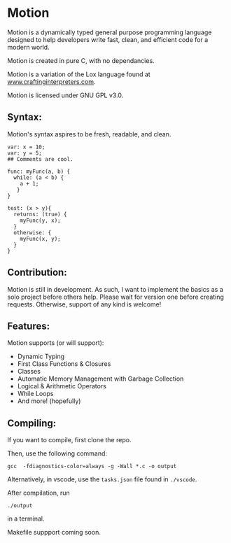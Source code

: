 # Motion 


Motion is a dynamically typed general purpose programming language designed to help developers write fast, clean, and efficient code for a modern world.

Motion is created in pure C, with no dependancies.

Motion is a variation of the Lox language found at www.craftinginterpreters.com.

Motion is licensed under GNU GPL v3.0.

## Syntax:
Motion's syntax aspires to be fresh, readable, and clean.

```
var: x = 10;
var: y = 5;
## Comments are cool.

func: myFunc(a, b) {
  while: (a < b) {
    a + 1;
   }
}

test: (x > y){
  returns: (true) {
    myFunc(y, x);
  }
  otherwise: {
    myFunc(x, y);
  }
}

```

## Contribution:
Motion is still in development. As such, I want to implement the basics as a solo project before others help. Please wait for version one before creating requests.
Otherwise, support of any kind is welcome!

## Features:
Motion supports (or will support):
* Dynamic Typing
* First Class Functions & Closures
* Classes
* Automatic Memory Management with Garbage Collection
* Logical & Arithmetic Operators
* While Loops
* And more! (hopefully)

## Compiling:
If you want to compile, first clone the repo.

Then, use the following command:
```
gcc  -fdiagnostics-color=always -g -Wall *.c -o output
```
Alternatively, in vscode, use the ```tasks.json``` file found in ```./vscode```.

After compilation, run 
```
./output
```
in a terminal.

Makefile suppport coming soon.
